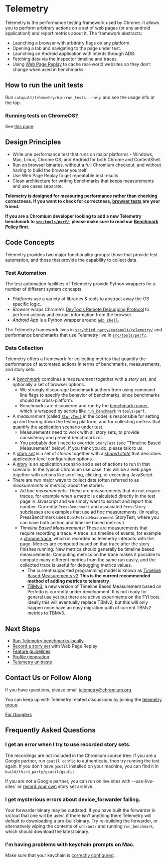 <!-- Copyright 2015 The Chromium Authors. All rights reserved.
     Use of this source code is governed by a BSD-style license that can be
     found in the LICENSE file.
-->

# Telemetry

Telemetry is the performance testing framework used by Chrome.  It allows you
to perform arbitrary actions on a set of web pages (or any android application!)
and report metrics about it.  The framework abstracts:

*   Launching a browser with arbitrary flags on any platform.
*   Opening a tab and navigating to the page under test.
*   Launching an Android application with intents through ADB.
*   Fetching data via the Inspector timeline and traces.
*   Using [Web Page Replay](../web_page_replay_go/README.md) to
    cache real-world websites so they don’t change when used in benchmarks.

## How to run the unit tests

Run
`catapult/telemetry/bin/run_tests --help`
and see the usage info at the top.

### Running tests on ChromeOS?

See [this page](https://chromium.googlesource.com/chromiumos/docs/+/master/cros_vm.md#Run-telemetry-unit-tests).

## Design Principles

*   Write one performance test that runs on major platforms - Windows, Mac,
    Linux, Chrome OS, and Android for both Chrome and ContentShell.
*   Run on browser binaries, without a full Chromium checkout, and without
    having to build the browser yourself.
*   Use Web Page Replay to get repeatable test results.
*   Clean architecture for writing benchmarks that keeps measurements and use
    cases separate.

**Telemetry is designed for measuring performance rather than checking
  correctness. If you want to check for correctness,
  [browser tests](http://www.chromium.org/developers/testing/browser-tests) are
  your friend.**

**If you are a Chromium developer looking to add a new Telemetry benchmark to
[`src/tools/perf/`](https://code.google.com/p/chromium/codesearch#chromium/src/tools/perf/),
please make sure to read our
[Benchmark Policy](https://docs.google.com/document/d/1ni2MIeVnlH4bTj4yvEDMVNxgL73PqK_O9_NUm3NW3BA/preview)
first.**

## Code Concepts

Telemetry provides two major functionality groups: those that provide test
automation, and those that provide the capability to collect data.

### Test Automation

The test automation facilities of Telemetry provide Python wrappers for a number
of different system concepts.

*   _Platforms_ use a variety of libraries & tools to abstract away the OS
    specific logic.
*   _Browser_ wraps Chrome's
    [DevTools Remote Debugging Protocol](https://developer.chrome.com/devtools/docs/remote-debugging)
    to perform actions and extract information from the browser.
*   _Android App_ is a Python wrapper around
    [`adb shell`](http://developer.android.com/tools/help/adb.html).

The Telemetry framework lives in
[`src/third_party/catapult/telemetry/`](https://cs.chromium.org/chromium/src/third_party/catapult/telemetry/)
and performance benchmarks that use Telemetry live in
[`src/tools/perf/`](https://code.google.com/p/chromium/codesearch#chromium/src/tools/perf/).

### Data Collection

Telemetry offers a framework for collecting metrics that quantify the
performance of automated actions in terms of benchmarks, measurements, and story
sets.

*   A
    [_benchmark_](https://cs.chromium.org/chromium/src/third_party/catapult/telemetry/telemetry/benchmark.py)
    combines a _measurement_ together with a _story set_, and optionally a set
    of browser options.
    *   We strongly discourage benchmark authors from using command-line flags
        to specify the behavior of benchmarks, since benchmarks should be
        cross-platform.
    *   Benchmarks are discovered and run by the
        [benchmark runner](https://cs.chromium.org/chromium/src/third_party/catapult/telemetry/telemetry/benchmark_runner.py),
        which is wrapped by scripts like
        [`run_benchmark`](https://code.google.com/p/chromium/codesearch#chromium/src/tools/perf/run_benchmark)
        in `tools/perf`.
*   A _measurement_ (called
    [`StoryTest`](https://cs.chromium.org/chromium/src/third_party/catapult/telemetry/telemetry/web_perf/story_test.py)
    in the code) is responsible for setting up and tearing down the testing
    platform, and for collecting _metrics_ that quantify the application
    scenario under test.
    *   Measurements need to work with all story sets, to provide consistency
        and prevent benchmark rot.
    *   You probably don't need to override `StoryTest` (see "Timeline Based
        Measurement" below). If you think you do, please talk to us.
*   A
    [_story set_](https://cs.chromium.org/chromium/src/third_party/catapult/telemetry/telemetry/story/story_set.py)
    is a set of _stories_ together with a
    [_shared state_](https://cs.chromium.org/chromium/src/third_party/catapult/telemetry/telemetry/story/shared_state.py)
    that describes application-level configuration options.
*   A
    [_story_](https://cs.chromium.org/chromium/src/third_party/catapult/telemetry/telemetry/story/story.py)
    is an application scenario and a set of actions to run in that scenario. In
    the typical Chromium use case, this will be a web page together with actions
    like scrolling, clicking, or executing JavaScript.
*   There are two major ways to collect data (often referred to as
    _measurements_ or _metrics_) about the stories:
    * _Ad hoc measurements:_  These are measurements that do not require traces,
        for example when a metric is calculated directly in the test page in
        Javascript and we simply want to extract and report this number.
        Currently `PressBenchmark` and associated `PressStory` subclasses are
        examples that use ad hoc measurements. (In reality, PressBenchmark uses
        `DualMetricMeasurement` StoryTest, where you can have both ad hoc and
        timeline based metrics.)
    *  _Timeline Based Measurements:_ These are measurements that require
       recording a trace. A trace is a timeline of events, for example a [chrome
       trace](https://www.chromium.org/developers/how-tos/trace-event-profiling-tool),
       which is recorded as telemetry interacts with the page. Metrics are
       computed based on that trace after the story finishes running. New
       metrics should generally be timeline based measurements: Computing
       metrics on the trace makes it possible to compute many different metrics
       from the same run easily, and the collected trace is useful for debugging
       metrics values.
        *  The current supported programming model is known as [Timeline Based Measurements v2](https://github.com/catapult-project/catapult/blob/master/docs/how-to-write-metrics.md)
           **This is the current recommended method of adding metrics to telemetry**.
        *  [TBMv3](https://source.chromium.org/chromium/chromium/src/+/master:tools/perf/core/tbmv3/),
           a new version of Timeline Based Measurement based on Perfetto is
           currently under development. It is not ready for general use yet but
           there are active experiments on the FYI bots. Ideally this will
           eventually replace TBMv2, but this will only happen once have an easy
           migration path of current TBMv2 metrics to TBMv3.

## Next Steps

*   [Run Telemetry benchmarks locally](/telemetry/docs/run_benchmarks_locally.md)
*   [Record a story set](https://sites.google.com/a/chromium.org/dev/developers/telemetry/record_a_page_set)
    with Web Page Replay
*   [Feature guidelines](https://sites.google.com/a/chromium.org/dev/developers/telemetry/telemetry-feature-guidelines)
*   [Profile generation](https://sites.google.com/a/chromium.org/dev/developers/telemetry/telemetry-profile-generation)
*   [Telemetry unittests](/telemetry/docs/run_telemetry_tests.md)

## Contact Us or Follow Along

If you have questions, please email telemetry@chromium.org.

You can keep up with Telemetry related discussions by joining the
[telemetry group](https://groups.google.com/a/chromium.org/forum/#!forum/telemetry).

[For Googlers](http://go/telemetry)

## Frequently Asked Questions

### I get an error when I try to use recorded story sets.

The recordings are not included in the Chromium source tree. If you are a Google
partner, run `gsutil config` to authenticate, then try running the test again.
If you don't have `gsutil` installed on your machine, you can find it in
`build/third_party/gsutil/gsutil`.

If you are not a Google partner, you can run on live sites with
--use-live-sites` or
[record your own](http://dev.chromium.org/developers/telemetry/record_a_page_set)
story set archive.

### I get mysterious errors about device\_forwarder failing.

Your forwarder binary may be outdated. If you have built the forwarder in
src/out that one will be used. if there isn't anything there Telemetry will
default to downloading a pre-built binary. Try re-building the forwarder, or
alternatively wiping the contents of `src/out/` and running `run_benchmark`,
which should download the latest binary.

### I'm having problems with keychain prompts on Mac.

Make sure that your keychain is
[correctly configured](https://sites.google.com/a/chromium.org/dev/developers/telemetry/telemetry-mac-keychain-setup).
